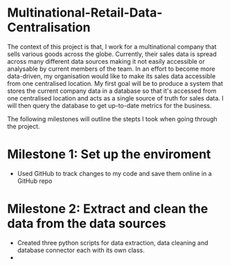 # Multinational-Retail-Data-Centralisation

The context of this project is that, I work for a multinational company that sells various goods across the globe. Currently, their sales data is spread across many different data sources making it not easily accessible or analysable by current members of the team. In an effort to become more data-driven, my organisation would like to make its sales data accessible from one centralised location. My first goal will be to produce a system that stores the current company data in a database so that it's accessed from one centralised location and acts as a single source of truth for sales data. I will then query the database to get up-to-date metrics for the business.

The following milestones will outline the stepts I took when going through the project.
# Milestone 1: Set up the enviroment

- Used GitHub to track changes to my code and save them online in a GitHub repo

# Milestone 2: Extract and clean the data from the data sources

- Created three python scripts for data extraction, data cleaning and database connector each with its own class.
-
 